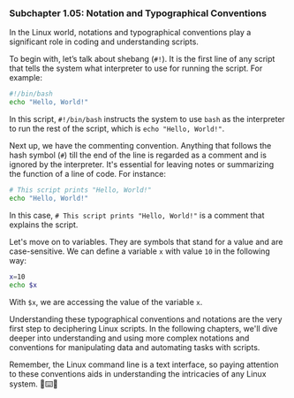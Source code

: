 ### Subchapter 1.05: Notation and Typographical Conventions

In the Linux world, notations and typographical conventions play a significant role in coding and understanding scripts. 

To begin with, let’s talk about shebang (`#!`). It is the first line of any script that tells the system what interpreter to use for running the script. For example:

```bash
#!/bin/bash
echo "Hello, World!"
```

In this script, `#!/bin/bash` instructs the system to use `bash` as the interpreter to run the rest of the script, which is `echo "Hello, World!"`. 

Next up, we have the commenting convention. Anything that follows the hash symbol (`#`) till the end of the line is regarded as a comment and is ignored by the interpreter. It's essential for leaving notes or summarizing the function of a line of code. For instance:

```bash
# This script prints "Hello, World!"
echo "Hello, World!"
```

In this case, `# This script prints "Hello, World!"` is a comment that explains the script. 

Let's move on to variables. They are symbols that stand for a value and are case-sensitive. We can define a variable `x` with value `10` in the following way:

```bash
x=10
echo $x
```

With `$x`, we are accessing the value of the variable `x`.

Understanding these typographical conventions and notations are the very first step to deciphering Linux scripts. In the following chapters, we'll dive deeper into understanding and using more complex notations and conventions for manipulating data and automating tasks with scripts. 

Remember, the Linux command line is a text interface, so paying attention to these conventions aids in understanding the intricacies of any Linux system. 🧠⌨️🐧